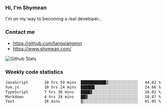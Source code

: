 ### Hi, I'm Shymean

I'm on my way to becoming a real developer...

### Contact me

- <https://github.com/tangxiangmin>
- <https://www.shymean.com/>

![Github Stats](https://github-readme-stats.vercel.app/api?username=tangxiangmin&show_icons=true&theme=dark)


###  Weekly code statistics

<!--START_SECTION:waka-->

```txt
JavaScript       18 hrs 54 mins  ███████████▒░░░░░░░░░░░░░   44.82 %
Vue.js           10 hrs 24 mins  ██████░░░░░░░░░░░░░░░░░░░   24.66 %
TypeScript       7 hrs 36 mins   ████▓░░░░░░░░░░░░░░░░░░░░   18.02 %
Markdown         4 hrs 34 mins   ██▓░░░░░░░░░░░░░░░░░░░░░░   10.87 %
Text             26 mins         ▒░░░░░░░░░░░░░░░░░░░░░░░░   01.05 %
```

<!--END_SECTION:waka-->